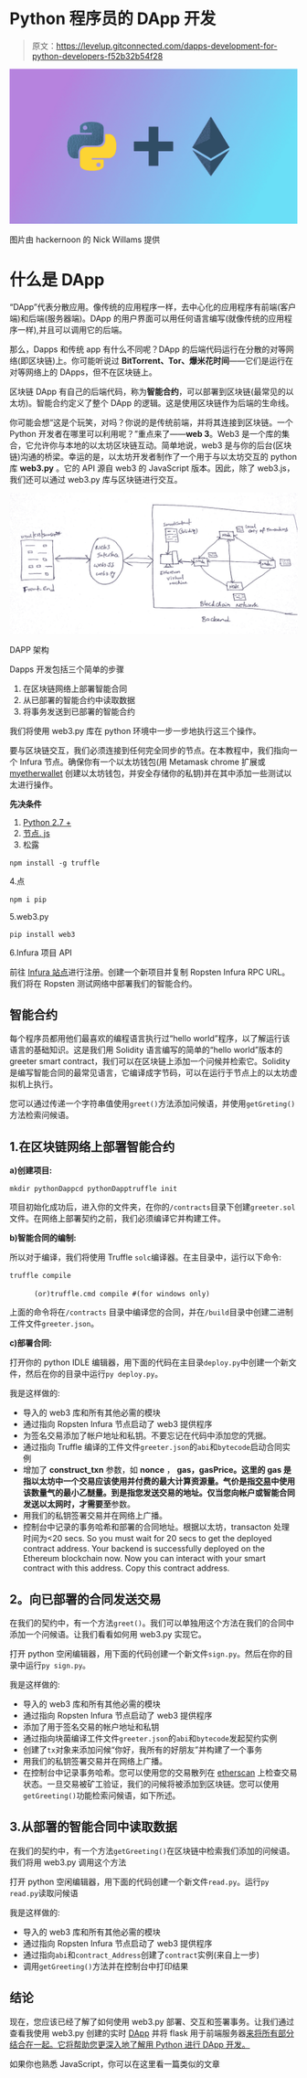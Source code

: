 # Python 程序员的 DApp 开发

> 原文：<https://levelup.gitconnected.com/dapps-development-for-python-developers-f52b32b54f28>

![](img/0c2375c81b829e0eae5c8c21e6f22a1b.png)

图片由 hackernoon 的 Nick Willams 提供

# **什么是 DApp**

“DApp”代表分散应用。像传统的应用程序一样，去中心化的应用程序有前端(客户端)和后端(服务器端)。DApp 的用户界面可以用任何语言编写(就像传统的应用程序一样),并且可以调用它的后端。

那么，Dapps 和传统 app 有什么不同呢？DApp 的后端代码运行在分散的对等网络(即区块链)上。你可能听说过 **BitTorrent、Tor、爆米花时间**——它们是运行在对等网络上的 DApps，但不在区块链上。

区块链 DApp 有自己的后端代码，称为**智能合约**，可以部署到区块链(最常见的以太坊)。智能合约定义了整个 DApp 的逻辑。这是使用区块链作为后端的生命线。

你可能会想“这是个玩笑，对吗？你说的是传统前端，并将其连接到区块链。一个 Python 开发者在哪里可以利用呢？”重点来了——**web 3**。Web3 是一个库的集合，它允许你与本地的以太坊区块链互动。简单地说，web3 是与你的后台(区块链)沟通的桥梁。幸运的是，以太坊开发者制作了一个用于与以太坊交互的 python 库 **web3.py** 。它的 API 源自 web3 的 JavaScript 版本。因此，除了 web3.js，我们还可以通过 web3.py 库与区块链进行交互。

![](img/21523fafd68e9e735d42ec23df44e115.png)

DAPP 架构

Dapps 开发包括三个简单的步骤

1.  在区块链网络上部署智能合同
2.  从已部署的智能合约中读取数据
3.  将事务发送到已部署的智能合约

我们将使用 web3.py 库在 python 环境中一步一步地执行这三个操作。

要与区块链交互，我们必须连接到任何完全同步的节点。在本教程中，我们指向一个 Infura 节点。确保你有一个以太坊钱包(用 Metamask chrome 扩展或 [myetherwallet](https://www.myetherwallet.com/create-wallet) 创建以太坊钱包，并安全存储你的私钥)并在其中添加一些测试以太进行操作。

**先决条件**

1.  [Python 2.7 +](https://www.python.org/downloads/)
2.  [节点. js](https://nodejs.org/en/)
3.  松露

```
npm install -g truffle
```

4.点

```
npm i pip
```

5.web3.py

```
pip install web3
```

6.Infura 项目 API

前往 [Infura 站点](https://infura.io/register)进行注册。创建一个新项目并复制 Ropsten Infura RPC URL。我们将在 Ropsten 测试网络中部署我们的智能合约。

## **智能合约**

每个程序员都用他们最喜欢的编程语言执行过“hello world”程序，以了解运行该语言的基础知识。这是我们用 Solidity 语言编写的简单的“hello world”版本的 greeter smart contract，我们可以在区块链上添加一个问候并检索它。Solidity 是编写智能合同的最常见语言，它编译成字节码，可以在运行于节点上的以太坊虚拟机上执行。

您可以通过传递一个字符串值使用`greet()`方法添加问候语，并使用`getGreting()`方法检索问候语。

## 1.在区块链网络上部署智能合约

**a)创建项目:**

```
mkdir pythonDappcd pythonDapptruffle init
```

项目初始化成功后，进入你的文件夹，在你的`/contracts`目录下创建`greeter.sol`文件。在网络上部署契约之前，我们必须编译它并构建工件。

**b)智能合同的编制:**

所以对于编译，我们将使用 Truffle `solc`编译器。在主目录中，运行以下命令:

```
truffle compile

      (or)truffle.cmd compile #(for windows only)
```

上面的命令将在`/contracts` 目录中编译您的合同，并在`/build`目录中创建二进制工件文件`greeter.json`。

**c)部署合同:**

打开你的 python IDLE 编辑器，用下面的代码在主目录`deploy.py`中创建一个新文件，然后在你的目录中运行`py deploy.py`。

我是这样做的:

*   导入的 web3 库和所有其他必需的模块
*   通过指向 Ropsten Infura 节点启动了 web3 提供程序
*   为签名交易添加了帐户地址和私钥。不要忘记在代码中添加您的凭据。
*   通过指向 Truffle 编译的工件文件`greeter.json`的`abi`和`bytecode`启动合同实例
*   增加了 **construct_txn** 参数，如 **nonce** ， **gas，gasPrice。**这里的 **gas** 是指以太坊中一个交易应该使用并付费的最大计算资源量。**气价**是指[交易](https://ethgasstation.info/)中使用该数量气的最小乙醚量。**到**是指您发送交易的地址。仅当您向帐户或智能合同发送以太网时，才需要**至**参数。
*   用我们的私钥签署交易并在网络上广播。
*   控制台中记录的事务哈希和部署的合同地址。根据以太坊，transacton 处理时间为<20 secs. So you must wait for 20 secs to get the deployed contract address. Your backend is successfully deployed on the Ethereum blockchain now. Now you can interact with your smart contract with this address. Copy this contract address.

## **2。向已部署的合同发送交易**

在我们的契约中，有一个方法`greet()`。我们可以单独用这个方法在我们的合同中添加一个问候语。让我们看看如何用 web3.py 实现它。

打开 python 空闲编辑器，用下面的代码创建一个新文件`sign.py`。然后在你的目录中运行`py sign.py`。

我是这样做的:

*   导入的 web3 库和所有其他必需的模块
*   通过指向 Ropsten Infura 节点启动了 web3 提供程序
*   添加了用于签名交易的帐户地址和私钥
*   通过指向块菌编译工件文件`greeter.json`的`abi`和`bytecode`发起契约实例
*   创建了`tx`对象来添加问候“你好，我所有的好朋友”并构建了一个事务
*   用我们的私钥签署交易并在网络上广播。
*   在控制台中记录事务哈希。您可以使用您的交易散列在 [etherscan](https://ropsten.etherscan.io/) 上检查交易状态。一旦交易被矿工验证，我们的问候将被添加到区块链。您可以使用`getGreeting()`功能检索问候语，如下所述。

## 3.从部署的智能合同中读取数据

在我们的契约中，有一个方法`getGreeting()`在区块链中检索我们添加的问候语。我们将用 web3.py 调用这个方法

打开 python 空闲编辑器，用下面的代码创建一个新文件`read.py`。运行`py read.py`读取问候语

我是这样做的:

*   导入的 web3 库和所有其他必需的模块
*   通过指向 Ropsten Infura 节点启动了 web3 提供程序
*   通过指向`abi`和`contract_Address`创建了`contract`实例(来自上一步)
*   调用`getGreeting()`方法并在控制台中打印结果

## 结论

现在，您应该已经了解了如何使用 web3.py 部署、交互和签署事务。让我们通过查看我使用 web3.py 创建的实时 [DApp](https://github.com/Salmandabbakuti/Python-Dapp) 并将 flask 用于前端服务器[来将所有部分结合在一起。它将帮助您更深入地了解用 Python 进行 DApp 开发。](https://github.com/Salmandabbakuti/Python-Dapp)

如果你也熟悉 JavaScript，你可以在这里看一篇类似的文章